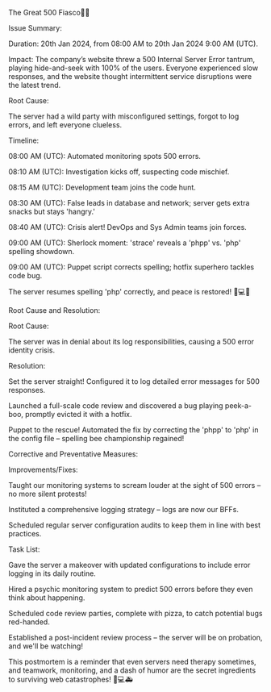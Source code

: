  The Great 500 Fiasco🚀💥

Issue Summary:

Duration: 20th Jan 2024, from 08:00 AM to 20th Jan 2024 9:00 AM (UTC).

Impact: The company’s website threw a 500 Internal Server Error tantrum, playing hide-and-seek with 100% of the users. Everyone experienced slow responses, and the website thought intermittent service disruptions were the latest trend.

Root Cause:

The server had a wild party with misconfigured settings, forgot to log errors, and left everyone clueless.

Timeline:

08:00 AM (UTC): Automated monitoring spots 500 errors.

08:10 AM (UTC): Investigation kicks off, suspecting code mischief.

08:15 AM (UTC): Development team joins the code hunt.

08:30 AM (UTC): False leads in database and network; server gets extra snacks but stays 'hangry.'

08:40 AM (UTC): Crisis alert! DevOps and Sys Admin teams join forces.

09:00 AM (UTC): Sherlock moment: 'strace' reveals a 'phpp' vs. 'php' spelling showdown.

09:00 AM (UTC): Puppet script corrects spelling; hotfix superhero tackles code bug.

The server resumes spelling 'php' correctly, and peace is restored! 🚀💻✨

Root Cause and Resolution:

Root Cause:

The server was in denial about its log responsibilities, causing a 500 error identity crisis.

Resolution:

Set the server straight! Configured it to log detailed error messages for 500 responses.

Launched a full-scale code review and discovered a bug playing peek-a-boo, promptly evicted it with a hotfix.

Puppet to the rescue! Automated the fix by correcting the 'phpp' to 'php' in the config file – spelling bee championship regained!

Corrective and Preventative Measures:

Improvements/Fixes:

Taught our monitoring systems to scream louder at the sight of 500 errors – no more silent protests!

Instituted a comprehensive logging strategy – logs are now our BFFs.

Scheduled regular server configuration audits to keep them in line with best practices.



Task List:

Gave the server a makeover with updated configurations to include error logging in its daily routine.

Hired a psychic monitoring system to predict 500 errors before they even think about happening.

Scheduled code review parties, complete with pizza, to catch potential bugs red-handed.

Established a post-incident review process – the server will be on probation, and we'll be watching!

This postmortem is a reminder that even servers need therapy sometimes, and teamwork, monitoring, and a dash of humor are the secret ingredients to surviving web catastrophes! 🦸💻🚑

